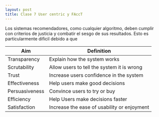 ```yaml
---
layout: post
title: Clase 7 User centric y FAccT
---
```


Los sistemas recomendadores, como cualquier algoritmo, deben cumplir con criterios de justicia y combatir el sesgo de sus resultados. Esto es particularmente dificil debido a que 

| Aim            | Definition                                  |
|----------------|---------------------------------------------|
| Transparency   | Explain how the system works                |
| Scrutability   | Allow users to tell the system it is wrong  |
| Trust          | Increase users confidence in the system     |
| Effectiveness  | Help users make good decisions              |
| Persuasiveness | Convince users to try or buy                |
| Efficiency     | Help Users make decisions faster            |
| Satisfaction   | Increase the ease of usability or enjoyment |
